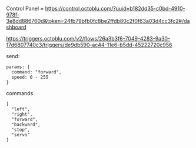 Control Panel = https://control.octoblu.com/?uuid=b182dd35-c0bd-4910-978f-3e8dd886760d&token=24fb79bfb0fc8be2ffdb80c2f0f63a03d4cc3fc2#/dashboard


https://triggers.octoblu.com/v2/flows/26a3b3f6-7049-4283-9a30-17d6807740c3/triggers/de9db590-ac44-11e6-b5dd-45222720c956

send:

```
params: {
  command: "forward",
  speed: 0 - 255
}
```

commands
```
[
  "left",
  "right",
  "forward",
  "backward",
  "stop",
  "servo"
]
```

